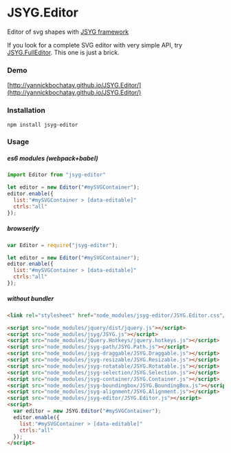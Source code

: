 # JSYG.Editor
Editor of svg shapes with [JSYG framework](https://github.com/YannickBochatay/JSYG)

If you look for a complete SVG editor with very simple API, try [JSYG.FullEditor](https://github.com/YannickBochatay/JSYG.FullEditor).
This one is just a brick.


### Demo
[http://yannickbochatay.github.io/JSYG.Editor/](http://yannickbochatay.github.io/JSYG.Editor/)


### Installation
```shell
npm install jsyg-editor
```


### Usage

##### es6 modules (webpack+babel)
```javascript
import Editor from "jsyg-editor"

let editor = new Editor("#mySVGContainer");
editor.enable({
  list:"#mySVGContainer > [data-editable]"
  ctrls:"all"
});
```

##### browserify
```javascript
var Editor = require("jsyg-editor");

let editor = new Editor("#mySVGContainer");
editor.enable({
  list:"#mySVGContainer > [data-editable]"
  ctrls:"all"
});
```

##### without bundler
```html
<link rel="stylesheet" href="node_modules/jsyg-editor/JSYG.Editor.css"/>

<script src="node_modules/jquery/dist/jquery.js"></script>
<script src="node_modules/jsyg/JSYG.js"></script>
<script src="node_modules/jQuery.Hotkeys/jquery.hotkeys.js"></script>
<script src="node_modules/jsyg-path/JSYG.Path.js"></script>
<script src="node_modules/jsyg-draggable/JSYG.Draggable.js"></script>
<script src="node_modules/jsyg-resizable/JSYG.Resizable.js"></script>
<script src="node_modules/jsyg-rotatable/JSYG.Rotatable.js"></script>
<script src="node_modules/jsyg-selection/JSYG.Selection.js"></script>
<script src="node_modules/jsyg-container/JSYG.Container.js"></script>
<script src="node_modules/jsyg-boundingbox/JSYG.BoundingBox.js"></script>
<script src="node_modules/jsyg-alignment/JSYG.Alignment.js"></script>
<script src="node_modules/jsyg-editor/JSYG.Editor.js"></script>
<script>
  var editor = new JSYG.Editor("#mySVGContainer");
  editor.enable({
    list:"#mySVGContainer > [data-editable]"
    ctrls:"all"
  });
</script>
```